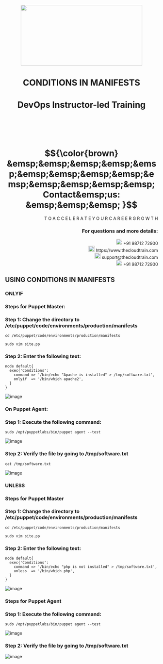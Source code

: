 <div align="center">
<img src=https://static.wixstatic.com/media/1c706c_a5df0ad56f894928bf858a74ba744b32~mv2.png/v1/fit/w_2500,h_1330,al_c/1c706c_a5df0ad56f894928bf858a74ba744b32~mv2.png width="400" height="200">
 </div>

# <div align="center"> CONDITIONS IN MANIFESTS </p>

# <div align="center"> DevOps Instructor-led Training </div>

<br />

<br />

<br />

<br />

# $${\color{brown} &emsp;&emsp;&emsp;&emsp;&emsp;&emsp;&emsp;&emsp;&emsp;&emsp;&emsp;&emsp;&emsp;&emsp; Contact&emsp;us: &emsp;&emsp;&emsp; }$$

<div align="right"> T O A C C E L E R A T E Y O U R C A R E E R G R O W T H </div>

### <div align="right"> For questions and more details: </div>

<div align="right"> <img src=https://w7.pngwing.com/pngs/759/922/png-transparent-telephone-logo-iphone-telephone-call-smartphone-phone-electronics-text-trademark-thumbnail.png width="20" height="20"> +91 98712 72900 </div>

<div align="right"> <img src=https://pbs.twimg.com/profile_images/1450734615946219520/jmBHQRRa_400x400.jpg width="20" height="20"> https://www.thecloudtrain.com </div>

<div align="right"> <img src=https://icons.iconarchive.com/icons/martz90/circle/512/email-icon.png width="20" height="20"> support@thecloudtrain.com </div>

<div align="right"> <img src=https://png.pngtree.com/png-vector/20221018/ourmid/pngtree-whatsapp-icon-png-image_6315990.png width="20" height="20"> +91 98712 72900 </div>

## USING CONDITIONS IN MANIFESTS

### ONLYIF

### Steps for Puppet Master:

### Step 1: Change the directory to **/etc/puppet/code/environments/production/manifests**

`cd /etc/puppet/code/environments/production/manifests`

`sudo vim site.pp`

### Step 2: Enter the following text:

```
node default{
  exec{'Conditions':
    command => '/bin/echo "Apache is installed" > /tmp/software.txt',
    onlyif  => '/bin/which apache2',
  }
}
```

![image](https://user-images.githubusercontent.com/37858762/235781257-8ad97cf9-bae6-484a-88f4-691b3cb4fb35.png)

### On Puppet Agent:

### Step 1: Execute the following command:

`sudo /opt/puppetlabs/bin/puppet agent --test`

![image](https://user-images.githubusercontent.com/37858762/235781357-f37e6bdd-f12e-470a-ba3d-b2d19a8bd6b4.png)

### Step 2: Verify the file by going to /tmp/software.txt

`cat /tmp/software.txt`

![image](https://user-images.githubusercontent.com/37858762/235781381-bafd387c-32d2-4b9f-915b-fa9ea10caeba.png)

### UNLESS

### Steps for Puppet Master

### Step 1: Change the directory to **/etc/puppet/code/environments/production/manifests**

`cd /etc/puppet/code/environments/production/manifests`

`sudo vim site.pp`

### Step 2: Enter the following text:

```
node default{
  exec{'Conditions':
    command => '/bin/echo "php is not installed" > /tmp/software.txt',
    unless  => '/bin/which php',
  }
}
```

![image](https://user-images.githubusercontent.com/37858762/235781565-55a9169c-ed5b-46a4-8bf7-de6a33e2ed77.png)

### Steps for Puppet Agent

### Step 1: Execute the following command:

`sudo /opt/puppetlabs/bin/puppet agent --test`

![image](https://user-images.githubusercontent.com/37858762/235781729-3b3d3c5d-346a-4e48-a409-ccbdbef98ac7.png)

### Step 2: Verify the file by going to /tmp/software.txt

![image](https://user-images.githubusercontent.com/37858762/235781743-aa92c1bb-c7b2-44d3-a750-44995c99ea3a.png)
